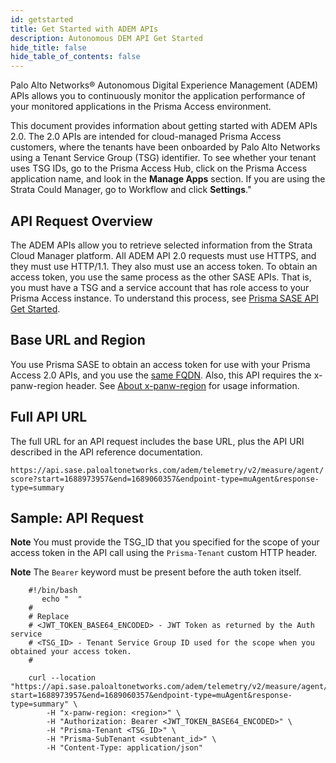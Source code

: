 ```yaml
---
id: getstarted
title: Get Started with ADEM APIs
description: Autonomous DEM API Get Started
hide_title: false
hide_table_of_contents: false
---
```



Palo Alto Networks® Autonomous Digital Experience Management (ADEM) APIs allows you to continuously
monitor the application performance of your monitored applications in the Prisma Access environment.

This document provides information about getting started with ADEM APIs 2.0. The 2.0 APIs are
intended for cloud-managed Prisma Access customers, where the tenants have been onboarded by Palo
Alto Networks using a Tenant Service Group (TSG) identifier. To see whether your tenant uses TSG
IDs, go to the Prisma Access Hub, click on the Prisma Access application name, and look in the
**Manage Apps** section. If you are using the Strata Could Manager, go to Workflow and click
**Settings**."

## API Request Overview

The ADEM APIs allow you to retrieve selected information from the Strata Cloud Manager platform. All
ADEM API 2.0 requests must use HTTPS, and they must use HTTP/1.1. They also must use an access
token. To obtain an access token, you use the same process as the other SASE APIs. That is, you must
have a TSG and a service account that has role access to your Prisma Access instance. To understand
this process, see
[Prisma SASE API Get Started](/sase/docs/getstarted).

## Base URL and Region

You use Prisma SASE to obtain an access token for use with your Prisma Access 2.0 APIs, and you
use the [same FQDN](/sase/docs/api-call/). Also, this API requires the x-panw-region header. See 
[About x-panw-region](/sase/docs/api-call/#about-x-panw-region) for usage information.

## Full API URL

The full URL for an API request includes the base URL, plus the API URI described in the API
reference documentation. 

`https://api.sase.paloaltonetworks.com/adem/telemetry/v2/measure/agent/score?start=1688973957&end=1689060357&endpoint-type=muAgent&response-type=summary`

## Sample: API Request

**Note** You must provide the TSG_ID that you specified for the scope of your access token in the
API call using the `Prisma-Tenant` custom HTTP header.

**Note** The `Bearer` keyword must be present before the auth token itself.

```
    #!/bin/bash
       echo "  "
    #
    # Replace
    # <JWT_TOKEN_BASE64_ENCODED> - JWT Token as returned by the Auth service
    # <TSG_ID> - Tenant Service Group ID used for the scope when you obtained your access token.
    #

    curl --location "https://api.sase.paloaltonetworks.com/adem/telemetry/v2/measure/agent/score?start=1688973957&end=1689060357&endpoint-type=muAgent&response-type=summary" \
        -H "x-panw-region: <region>" \
        -H "Authorization: Bearer <JWT_TOKEN_BASE64_ENCODED>" \
        -H "Prisma-Tenant <TSG_ID>" \
        -H "Prisma-SubTenant <subtenant_id>" \
        -H "Content-Type: application/json"
```
